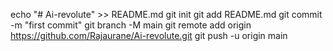 echo "# Ai-revolute" >> README.md
git init
git add README.md
git commit -m "first commit"
git branch -M main
git remote add origin https://github.com/Rajaurane/Ai-revolute.git
git push -u origin main
